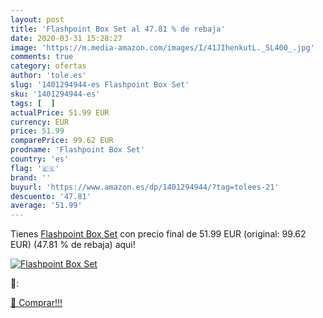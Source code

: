 ```yaml
---
layout: post
title: 'Flashpoint Box Set al 47.81 % de rebaja'
date: 2020-03-31 15:28:27
image: 'https://m.media-amazon.com/images/I/41JIhenkutL._SL400_.jpg'
comments: true
category: ofertas
author: 'tole.es'
slug: '1401294944-es Flashpoint Box Set'
sku: '1401294944-es'
tags: [  ]
actualPrice: 51.99 EUR
currency: EUR
price: 51.99
comparePrice: 99.62 EUR
prodname: 'Flashpoint Box Set'
country: 'es'
flag: '🇪🇸'
brand: ''
buyurl: 'https://www.amazon.es/dp/1401294944/?tag=tolees-21'
descuento: '47.81'
average: '51.99'
---
```


Tienes [Flashpoint Box Set](https://www.amazon.es/dp/1401294944/?tag=tolees-21) con precio final de  51.99 EUR (original: 99.62 EUR) (47.81 %  de rebaja) aqui!

[![Flashpoint Box Set](https://m.media-amazon.com/images/I/41JIhenkutL._SL400_.jpg)](https://www.amazon.es/dp/1401294944/?tag=tolees-21)

🔎:


[🛒 Comprar!!!](https://www.amazon.es/dp/1401294944/?tag=tolees-21)
